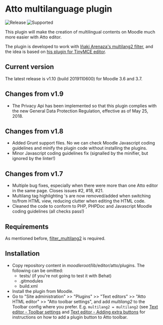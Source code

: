 Atto multilanguage plugin
=========================

![Release](https://img.shields.io/badge/release-v1.10-blue.svg) ![Supported](https://img.shields.io/badge/supported-3.6%2C%203.7-green.svg)

This plugin will make the creation of multilingual contents on Moodle much more easier with Atto editor.

The plugin is developed to work with [Iñaki Arenaza's multilang2 filter](https://github.com/iarenaza/moodle-filter_multilang2), and the idea is based on [his plugin for TinyMCE editor](https://github.com/iarenaza/moodle-tinymce_moodlelang2).

## Current version

The latest release is v1.10 (build 2019110600) for Moodle 3.6 and 3.7.

## Changes from v1.9
 - The Privacy Api has been implemented so that this plugin complies with the new General Data Protection Regulation, effective as of May 25, 2018.

## Changes from v1.8
 - Added Grunt support files. No we can check Moodle Javascript coding guidelines and minify the plugin code without installing the plugins.
 - Minor Javascript coding guidelines fix (signalled by the minifier, but ignored by the linter!)
 
## Changes from v1.7
 - Multiple bug fixes, especially when there were more than one Atto editor in the same page. Closes issues #2, #18, #21.
 - Multilang tag highlighting <span>'s are now removed/added when switching to/from HTML view, reducing clutter when editing the HTML code.
 - Cleaned the code to conform to PHP, PHPDoc and Javascript Moodle coding guidelines (all checks pass!)

## Requirements
As mentioned before, [filter_multilang2](https://github.com/iarenaza/moodle-filter_multilang2) is required.

## Installation

 - Copy repository content in *moodleroot*/lib/editor/atto/plugins. The following can be omitted:
   - tests/ (if you're not going to test it with Behat)
   - .gitmodules
   - build.xml
 - Install the plugin from Moodle. 
 - Go to "Site administration" >> "Plugins" >> "Text editors" >> "Atto HTML editor" >> "Atto toolbar settings", and add *multilang2* to the Toolbar config where you prefer. E.g. `multilang2 = multilang2` (see [Text editor - Toolbar settings](https://docs.moodle.org/en/Text_editor#Toolbar_settings) and [Text editor - Adding extra buttons](https://docs.moodle.org/en/Text_editor#Adding_extra_buttons) for instructions on how to add a plugin button to Atto toolbar.
